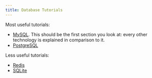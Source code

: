 ```yaml
---
title: Database Tutorials
---
```


Most useful tutorials:

- [MySQL](mysql). This should be the first section you look at:
    every other technology is explained in comparison to it.
- [PostgreSQL](postgresql)

Less useful tutorials:

- [Redis](redis)
- [SQLite](sqlite)
